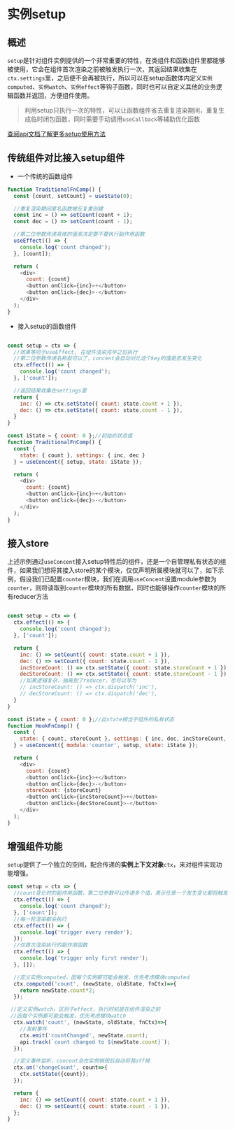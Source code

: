 # 实例setup

## 概述
`setup`是针对组件实例提供的一个非常重要的特性，在类组件和函数组件里都能够被使用，它会在组件首次渲染之前被触发执行一次，其返回结果收集在`ctx.settings`里，之后便不会再被执行，所以可以在setup函数体内定义`实例computed`、`实例watch`、`实例effect`等钩子函数，同时也可以自定义其他的业务逻辑函数并返回，方便组件使用。
> 利用setup只执行一次的特性，可以让函数组件省去重复渲染期间，重复生成临时闭包函数，同时需要手动调用`useCallback`等辅助优化函数

[查阅api文档了解更多setup使用方法](/api/ref-setup)

## 传统组件对比接入setup组件

- 一个传统的函数组件
```js
function TraditionalFnComp() {
  const [count, setCount] = useState(0);

  //重复渲染期间匿名函数被反复重创建
  const inc = () => setCount(count + 1);
  const dec = () => setCount(count - 1);

  //第二位参数传递具体的值来决定要不要执行副作用函数
  useEffect(() => {
    console.log('count changed');
  }, [count]);

  return (
    <div>
      count: {count}
      <button onClick={inc}>+</button>
      <button onClick={dec}>-</button>
    </div>
  );
}
```
- 接入setup的函数组件
```js

const setup = ctx => {
  //效果等同于useEffect, 在组件渲染完毕之后执行
  //第二位参数传递名称就可以了，concent会自动对比这个key的值是否发生变化
  ctx.effect(() => {
    console.log('count changed');
  }, ['count']);

  //返回结果收集在settings里
  return {
    inc: () => ctx.setState({ count: state.count + 1 }),
    dec: () => ctx.setState({ count: state.count - 1 }),
  }
}

const iState = { count: 0 };//初始的状态值
function TraditionalFnComp() {
  const { 
    state: { count }, settings: { inc, dec } 
  } = useConcent({ setup, state: iState });

  return (
    <div>
      count: {count}
      <button onClick={inc}>+</button>
      <button onClick={dec}>-</button>
    </div>
  );
}
```

## 接入store
上述示例通过`useConcent`接入setup特性后的组件，还是一个自管理私有状态的组件，如果我们想将其接入store的某个模块，仅仅声明所属模块就可以了，如下示例，假设我们已配置`counter`模块，我们在调用`useConcent`设置module参数为`counter`，则将读取到`counter`模块的所有数据，同时也能够操作`counter`模块的所有reducer方法
```js

const setup = ctx => {
  ctx.effect(() => {
    console.log('count changed');
  }, ['count']);

  return {
    inc: () => setCount({ count: state.count + 1 }),
    dec: () => setCount({ count: state.count - 1 }),
    incStoreCount: () => ctx.setState({ count: state.storeCount + 1 }),
    decStoreCount: () => ctx.setState({ count: state.storeCount - 1 }),
    //如果逻辑复杂，抽离到了reducer，也可以写为
    // incStoreCount: () => ctx.dispatch('inc'),
    // decStoreCount: () => ctx.dispatch('dec'),
  }
}

const iState = { count: 0 };//此state相当于组件的私有状态
function HookFnComp() {
  const { 
    state: { count, storeCount }, settings: { inc, dec, incStoreCount, decStoreCount } 
  } = useConcent({ module:'counter', setup, state: iState });

  return (
    <div>
      count: {count}
      <button onClick={inc}>+</button>
      <button onClick={dec}>-</button>
      storeCount: {storeCount}
      <button onClick={incStoreCount}>+</button>
      <button onClick={decStoreCount}>-</button>
    </div>
  );
}
```

## 增强组件功能
`setup`提供了一个独立的空间，配合传递的**实例上下文对象**`ctx`，来对组件实现功能增强。
```js
const setup = ctx => {
  //count变化时的副作用函数，第二位参数可以传递多个值，表示任意一个发生变化都将触发此副作用
  ctx.effect(() => {
    console.log('count changed');
  }, ['count']);
  //每一轮渲染都会执行
  ctx.effect(() => {
    console.log('trigger every render');
  });
  //仅首次渲染执行的副作用函数
  ctx.effect(() => {
    console.log('trigger only first render');
  }, []);

  //定义实例computed，因每个实例都可能会触发，优先考虑模块computed
  ctx.computed('count', (newState, oldState, fnCtx)=>{
    return newState.count*2;
  });

 //定义实例watch，区别于effect，执行时机是在组件渲染之前
 //因每个实例都可能会触发，优先考虑模块watch
  ctx.watch('count', (newState, oldState, fnCtx)=>{
    //发射事件
    ctx.emit('countChanged', newState.count);
    api.track(`count changed to ${newState.count}`);
  });

  //定义事件监听，concent会在实例销毁后自动将其off掉
  ctx.on('changeCount', count=>{
    ctx.setState({count});
  });

  return {
    inc: () => setCount({ count: state.count + 1 }),
    dec: () => setCount({ count: state.count - 1 }),
  };
}


```